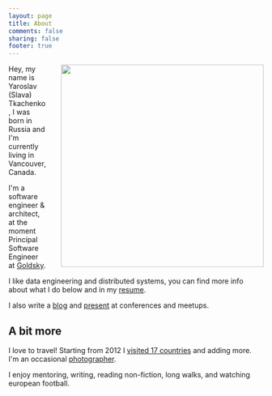 ```yaml
---
layout: page
title: About
comments: false
sharing: false
footer: true
---
```


<img src="/images/pages/me_about_page_speaking.jpg" width="400" style="float: right; margin-left: 30px;" />

Hey, my name is Yaroslav (Slava) Tkachenko, I was born in Russia and I'm currently living in Vancouver, Canada.

I'm a software engineer & architect, at the moment Principal Software Engineer at [Goldsky](https://goldsky.io).

I like data engineering and distributed systems, you can find more info about what I do below and in my [resume](/files/resume-yaroslav-tkachenko.pdf).

I also write a [blog](/blog/archives) and [present](/talks) at conferences and meetups.

## A bit more

I love to travel! Starting from 2012 I [visited 17 countries](http://ca.igotoworld.com/en/visited-map/9924.htm) and adding more. I'm an occasional [photographer](https://www.instagram.com/sap1ens/).

I enjoy mentoring, writing, reading non-fiction, long walks, and watching european football.  
